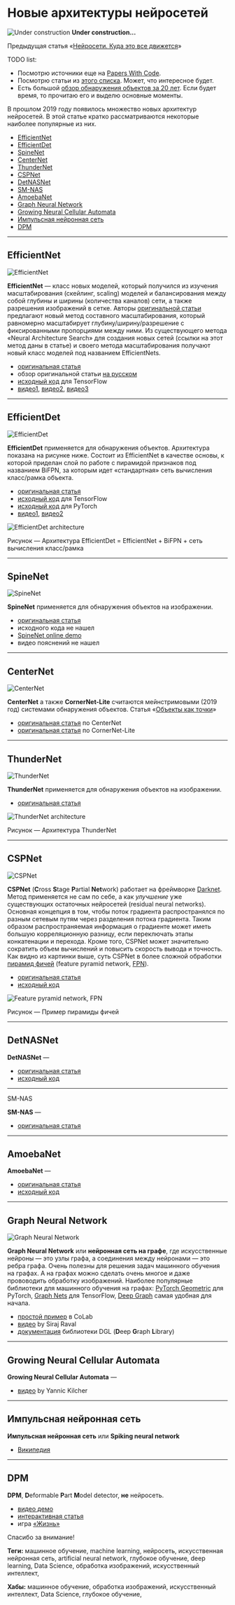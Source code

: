 # Новые архитектуры нейросетей

![Under construction](../data/2019.09.25-under-construction-icon.png)
**Under construction...**

Предыдущая статья «[Нейросети. Куда это все движется](https://habr.com/ru/post/482794/)»

TODO list:
  * Посмотрю источники еще на [Papers With Code](https://paperswithcode.com).
  * Посмотрю статьи из [этого списка](https://github.com/zhousy1993/paper). Может, что интересное будет.
  * Есть большой [обзор обнаружения объектов за 20 лет](https://arxiv.org/pdf/1905.05055v2.pdf). Если будет время, то прочитаю его и выделю основные моменты.

В прошлом 2019 году появилось множество новых архитектур нейросетей. В этой статье кратко рассматриваются некоторые наиболее популярные из них.

  - [EfficientNet](#EfficientNet)
  - [EfficientDet](#EfficientDet)
  - [SpineNet](#SpineNet)
  - [CenterNet](#CenterNet)
  - [ThunderNet](#ThunderNet)
  - [CSPNet](#CSPNet)
  - [DetNASNet](#DetNASNet)
  - [SM-NAS](#SM-NAS)
  - [AmoebaNet](#AmoebaNet)
  - [Graph Neural Network](#GNN)
  - [Growing Neural Cellular Automata](#cellular_automata)
  - [Импульсная нейронная сеть](#spiking-nn)
  - [DPM](#DPM)

-------
## <a name="EfficientNet" />EfficientNet
![EfficientNet](data/2020.01.28_EfficientNet.png)

**EfficientNet** — класс новых моделей, который получился из изучения масштабирования (скейлинг, scaling) моделей и балансирования между собой глубины и ширины (количества каналов) сети, а также разрешения изображений в сетке. Авторы [оригинальной статьи](https://arxiv.org/abs/1905.11946) предлагают новый метод составного масштабирования, который равномерно масштабирует глубину/ширину/разрешение с фиксированными пропорциями между ними. Из существующего метода «Neural Architecture Search» для создания новых сетей (ссылки на этот метод даны в статье) и своего метода масштабирования получают новый класс моделей под названием EfficientNets.
  * [оригинальная статья](https://arxiv.org/abs/1905.11946)
  * обзор оригинальной статьи [на русском](https://habr.com/ru/company/ods/blog/472672/#4-efficientnet-rethinking-model-scaling-for-convolutional-neural-networks)
  * [исходный код](https://github.com/tensorflow/tpu/tree/master/models/official/efficientnet) для TensorFlow
  * [видео1](https://youtu.be/4U2WO8ObGGU), [видео2](https://youtu.be/3svIm5UC94I), [видео3](https://youtu.be/Vhz0quyvR7I)

-------
## <a name="EfficientDet" />EfficientDet

![EfficientDet](data/2020.01.28_EfficientDet.png)

**EfficientDet** применяется для обнаружения объектов. Архитектура показана на рисунке ниже. Состоит из EfficientNet в качестве основы, к которой приделан слой по работе с пирамидой признаков под названием BiFPN, за которым идет «стандартная» сеть вычисления класс/рамка объекта.
  * [оригинальная статья](https://arxiv.org/abs/1911.09070)
  * [исходный код](https://github.com/xuannianz/EfficientDet) для TensorFlow
  * [исходный код](https://github.com/toandaominh1997/EfficientDet.Pytorch) для PyTorch
  * [видео1](https://youtu.be/UCPxzFPdAf8), [видео2](https://youtu.be/11jDC8uZL0E)

![EfficientDet architecture](data/2020.01.28_EfficientDet_architecture.png)

Рисунок — Архитектура EfficientDet = EfficientNet + BiFPN + сеть вычисления класс/рамка

-------
## <a name="SpineNet" />SpineNet

![SpineNet](data/2020.01.28_SpineNet.png)

**SpineNet** применяется для обнаружения объектов на изображении.
  * [оригинальная статья](https://arxiv.org/abs/1912.05027)
  * исходного кода не нашел
  * [SpineNet online demo](http://zeus.robots.ox.ac.uk/spinenet/demo.html)
  * видео пояснений не нашел

-------
## <a name="CenterNet" />CenterNet
![CenterNet](data/2020.01.28_CenterNet.png)

**CenterNet** а также **CornerNet-Lite** считаются мейнстримовыми (2019 год) системами обнаружения объектов. Статья «[Объекты как точки](https://arxiv.org/abs/1904.07850)»
  * [оригинальная статья](https://arxiv.org/abs/1808.01244) по CenterNet
  * [оригинальная статья](https://arxiv.org/abs/1904.08900) по CornerNet-Lite

-------
## <a name="ThunderNet" />ThunderNet
![ThunderNet](data/2020.01.28_ThunderNet.png)

**ThunderNet** применяется для обнаружения объектов на изображении.
  * [оригинальная статья](https://arxiv.org/abs/1903.11752)

![ThunderNet architecture](data/2020.01.28_ThunderNet_architecture.png)

Рисунок — Архитектура ThunderNet

-------
## <a name="CSPNet" />CSPNet
![CSPNet](data/2020.01.28_CSPNet.png)

**CSPNet** (**C**ross **S**tage **P**artial **Net**work) работает на фреймворке [Darknet](https://github.com/AlexeyAB/darknet). Метод применяется не сам по себе, а как *улучшение* уже существующих остаточных нейросетей (residual neural networks). Основная концепция в том, чтобы поток градиента распространялся по разным сетевым путям через разделения потока градиента. Таким образом распространяемая информация о градиенте может иметь большую корреляционную разницу, если переключать этапы конкатенации и перехода. Кроме того, CSPNet может значительно сократить объем вычислений и повысить скорость вывода и точность. Как видно из картинки выше, суть CSPNet в более сложной обработки [пирамид фичей](https://youtu.be/4SxOkIN0CmA?t=495) (feature pyramid network, [FPN](https://arxiv.org/abs/1612.03144)).
  * [оригинальная статья](https://arxiv.org/abs/1911.11929v1)
  * [исходный код](https://github.com/WongKinYiu/CrossStagePartialNetworks)

![Feature pyramid network, FPN](data/2020.01.28_feature_pyramid_network.png)

Рисунок — Пример пирамиды фичей

-------
## <a name="DetNASNet" />DetNASNet

**DetNASNet** — 
  * [оригинальная статья](https://arxiv.org/abs/1903.10979)
  * [исходный код](https://github.com/megvii-model/DetNAS)

-------
<a name="SM-NAS" />SM-NAS

**SM-NAS** — 
  * [оригинальная статья](https://arxiv.org/abs/1911.09929)

-------
## <a name="AmoebaNet" />AmoebaNet

**AmoebaNet** — 
  * [оригинальная статья](https://arxiv.org/abs/1802.01548)
  * [исходный код](https://github.com/tensorflow/tpu/tree/master/models/official/amoeba_net)

-------
## <a name="GNN" />Graph Neural Network
![Graph Neural Network](data/2020.01.28_graph_neural_network.png)

**Graph Neural Network** или **нейронная сеть на графе**, где искусственные нейроны — это узлы графа, а соединения между нейронами — это ребра графа. Очень полезны для решения задач машинного обучения на графах. А на графах можно сделать очень многое и даже прововодить обработку изображений. Наиболее популярные библиотеки для машинного обучения на графах: [PyTorch Geometric](https://github.com/rusty1s/pytorch_geometric) для PyTorch, [Graph Nets](https://github.com/deepmind/graph_nets) для TensorFlow, [Deep Graph](https://www.dgl.ai) самая удобная для начала.
  * [простой пример](https://colab.research.google.com/drive/1-lGZyrCaNwq1ub8qdH4_g19erjFz3tU-) в CoLab
  * [видео](https://youtu.be/bA261BF0bdk) by Siraj Raval
  * [документация](https://docs.dgl.ai/tutorials/basics/1_first.html) библиотеки DGL (**D**eep **G**raph **L**ibrary)

-------
## <a name="cellular_automata" />Growing Neural Cellular Automata

**Growing Neural Cellular Automata** — 
  * [видео](https://youtu.be/9Kec_7WFyp0) by Yannic Kilcher

-------
## <a name="spiking-nn" />Импульсная нейронная сеть

**Импульсная нейронная сеть** или **Spiking neural network**
  * [Википедия](https://ru.wikipedia.org/wiki/%D0%98%D0%BC%D0%BF%D1%83%D0%BB%D1%8C%D1%81%D0%BD%D0%B0%D1%8F_%D0%BD%D0%B5%D0%B9%D1%80%D0%BE%D0%BD%D0%BD%D0%B0%D1%8F_%D1%81%D0%B5%D1%82%D1%8C)

-------
## <a name="DPM" />DPM

**DPM**, **D**eformable **P**art **M**odel detector, **не** нейросеть.
  * [видео демо](https://youtu.be/3LGGMe1wZGY)
  * [интерактивная статья](https://distill.pub/2020/growing-ca/)
  * игра [«Жизнь»](https://ru.wikipedia.org/wiki/%D0%98%D0%B3%D1%80%D0%B0_%C2%AB%D0%96%D0%B8%D0%B7%D0%BD%D1%8C%C2%BB)

Спасибо за внимание!

**Теги:** машинное обучение, machine learning, нейросеть, искусственная нейронная сеть, artificial neural network, глубокое обучение, deep learning, Data Science, обработка изображений, искусственный интеллект, 

**Хабы:** машинное обучение, обработка изображений, искусственный интеллект, Data Science, глубокое обучение,
